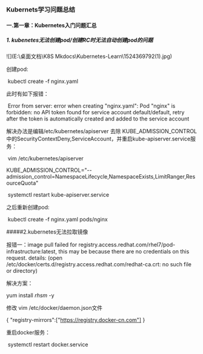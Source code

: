 ### Kubernets学习问题总结

#### 一.第一章：Kubernetes入门问题汇总

##### 1. kubenetes无法创建pod/创建RC时无法自动创建pod的问题

![](E:\桌面文档\K8S Mkdocs\Kubernetes-Learn\1524369792(1).jpg)

创建pod:

​	kubectl create -f nginx.yaml

此时有如下报错：

​	Error from server: error when creating "nginx.yaml": Pod "nginx" is forbidden: no API token found for service account default/default, retry after the token is automatically created and added to the service account

解决办法是编辑/etc/kubernetes/apiserver 去除 KUBE_ADMISSION_CONTROL中的SecurityContextDeny,ServiceAccount，并重启kube-apiserver.service服务：

​	vim /etc/kubernetes/apiserver

​	KUBE_ADMISSION_CONTROL="--admission_control=NamespaceLifecycle,NamespaceExists,LimitRanger,ResourceQuota"

​	systemctl restart kube-apiserver.service

之后重新创建pod:

​	kubectl create -f nginx.yaml pods/nginx

#####2.kubernetes无法拉取镜像 

报错一：image pull failed for registry.access.redhat.com/rhel7/pod-infrastructure:latest, this may be because there are no credentials on this request.  details: (open /etc/docker/certs.d/registry.access.redhat.com/redhat-ca.crt: no such file or directory)

解决方案：

yum install *rhsm* -y

修改 vim /etc/docker/daemon.json文件

{
"registry-mirrors":["https://registry.docker-cn.com"]
} 

重启docker服务：

​	systemctl restart docker.service

